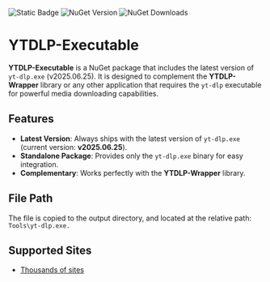![Static Badge](https://img.shields.io/badge/ytdlp_executable-red) ![NuGet Version](https://img.shields.io/nuget/v/YTDLP-Executable)  ![NuGet Downloads](https://img.shields.io/nuget/dt/YTDLP-Executable)

# YTDLP-Executable  

**YTDLP-Executable** is a NuGet package that includes the latest version of `yt-dlp.exe` (v2025.06.25). It is designed to complement the **YTDLP-Wrapper** library or any other application that requires the `yt-dlp` executable for powerful media downloading capabilities.  

## Features  
- **Latest Version**: Always ships with the latest version of `yt-dlp.exe` (current version: **v2025.06.25**).  
- **Standalone Package**: Provides only the `yt-dlp.exe` binary for easy integration.  
- **Complementary**: Works perfectly with the **YTDLP-Wrapper** library.  

## File Path
The file is copied to the output directory, and located at the relative path: ```Tools\yt-dlp.exe.```

## Supported Sites
- [Thousands of sites](https://github.com/yt-dlp/yt-dlp/blob/master/supportedsites.md)
